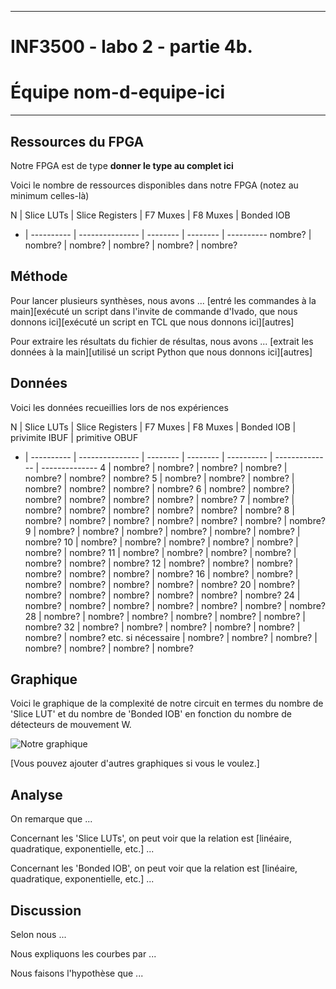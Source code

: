 
------------------------------------------------------------------------

# INF3500 - labo 2 - partie 4b.
# Équipe **nom-d-equipe-ici**

------------------------------------------------------------------------


## Ressources du FPGA
Notre FPGA est de type **donner le type au complet ici**

Voici le nombre de ressources disponibles dans notre FPGA (notez au minimum celles-là)

N | Slice LUTs | Slice Registers | F7 Muxes | F8 Muxes | Bonded IOB
- | ---------- | --------------- | -------- | -------- | ----------
nombre? | nombre? | nombre? | nombre? | nombre? | nombre?


## Méthode

Pour lancer plusieurs synthèses, nous avons ... [entré les commandes à la main][exécuté un script dans l'invite de commande d'Ivado, que nous donnons ici][exécuté un script en TCL que nous donnons ici][autres]

Pour extraire les résultats du fichier de résultas, nous avons ... [extrait les données à la main][utilisé un script Python que nous donnons ici][autres]

## Données

Voici les données recueillies lors de nos expériences

N | Slice LUTs | Slice Registers | F7 Muxes | F8 Muxes | Bonded IOB | privimite IBUF | primitive OBUF
- | ---------- | --------------- | -------- | -------- | ---------- | -------------- | --------------
4 | nombre? | nombre? | nombre? | nombre? | nombre? | nombre? | nombre?
5 | nombre? | nombre? | nombre? | nombre? | nombre? | nombre? | nombre?
6 | nombre? | nombre? | nombre? | nombre? | nombre? | nombre? | nombre?
7 | nombre? | nombre? | nombre? | nombre? | nombre? | nombre? | nombre?
8 | nombre? | nombre? | nombre? | nombre? | nombre? | nombre? | nombre?
9 | nombre? | nombre? | nombre? | nombre? | nombre? | nombre? | nombre?
10 | nombre? | nombre? | nombre? | nombre? | nombre? | nombre? | nombre?
11 | nombre? | nombre? | nombre? | nombre? | nombre? | nombre? | nombre?
12 | nombre? | nombre? | nombre? | nombre? | nombre? | nombre? | nombre?
16 | nombre? | nombre? | nombre? | nombre? | nombre? | nombre? | nombre?
20 | nombre? | nombre? | nombre? | nombre? | nombre? | nombre? | nombre?
24 | nombre? | nombre? | nombre? | nombre? | nombre? | nombre? | nombre?
28 | nombre? | nombre? | nombre? | nombre? | nombre? | nombre? | nombre?
32 | nombre? | nombre? | nombre? | nombre? | nombre? | nombre? | nombre?
etc. si nécessaire | nombre? | nombre? | nombre? | nombre? | nombre? | nombre? | nombre?


## Graphique

Voici le graphique de la complexité de notre circuit en termes du nombre de 'Slice LUT' et du nombre de 'Bonded IOB' en fonction du nombre de détecteurs de mouvement W.

![Notre graphique](rapport-ressources-graphique-labo_2.png)

[Vous pouvez ajouter d'autres graphiques si vous le voulez.]

## Analyse

On remarque que ...

Concernant les 'Slice LUTs', on peut voir que la relation est [linéaire, quadratique, exponentielle, etc.] ...

Concernant les 'Bonded IOB', on peut voir que la relation est [linéaire, quadratique, exponentielle, etc.] ...

## Discussion

Selon nous ...

Nous expliquons les courbes par ...

Nous faisons l'hypothèse que ...

